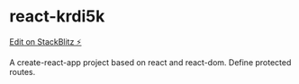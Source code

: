 # react-krdi5k

[Edit on StackBlitz ⚡️](https://stackblitz.com/edit/react-krdi5k)



A create-react-app project based on react and react-dom. Define protected routes.
